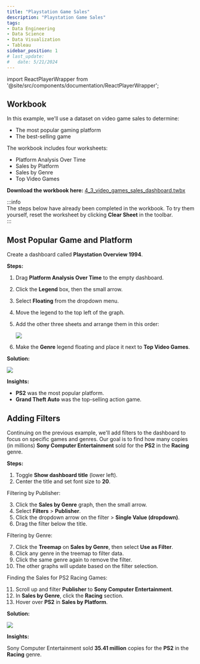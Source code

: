 ```yaml
---
title: "Playstation Game Sales"
description: "Playstation Game Sales"
tags: 
- Data Engineering
- Data Science
- Data Visualization
- Tableau
sidebar_position: 1
# last_update:
#   date: 5/21/2024
---
```



import ReactPlayerWrapper from '@site/src/components/documentation/ReactPlayerWrapper';


## Workbook 

In this example, we'll use a dataset on video game sales to determine:  

- The most popular gaming platform  
- The best-selling game  

The workbook includes four worksheets:  

- Platform Analysis Over Time
- Sales by Platform
- Sales by Genre
- Top Video Games

**Download the workbook here:** [4_3_video_games_sales_dashboard.twbx](https://github.com/joseeden/joeden/tree/master/docs/022-Data-Engineering/051-Tableau/000-Sample-Datasets/001-Introduction-to-Tableau/Workbooks)  

:::info  
The steps below have already been completed in the workbook. To try them yourself, reset the worksheet by clicking **Clear Sheet** in the toolbar.  
:::


## Most Popular Game and Platform

Create a dashboard called **Playstation Overview 1994**. 

**Steps:**  

1. Drag **Platform Analysis Over Time** to the empty dashboard.  
2. Click the **Legend** box, then the small arrow.  
3. Select **Floating** from the dropdown menu.  
4. Move the legend to the top left of the graph.  
5. Add the other three sheets and arrange them in this order:  

   ![](/img/docs/Screenshot-2025-03-10-005001.png)  

6. Make the **Genre** legend floating and place it next to **Top Video Games**.  


**Solution:**

<div class="img-center"> 

![](/gif/docs/snowflake-create-query-sampleee-29.gif)

</div>


**Insights:**  

- **PS2** was the most popular platform.  
- **Grand Theft Auto** was the top-selling action game.

## Adding Filters

Continuing on the previous example, we'll add filters to the dashboard to focus on specific games and genres. Our goal is to find how many copies (in millions) **Sony Computer Entertainment** sold for the **PS2** in the **Racing** genre.  


**Steps:**  

1. Toggle **Show dashboard title** (lower left).  
2. Center the title and set font size to **20**.  

Filtering by Publisher:

3. Click the **Sales by Genre** graph, then the small arrow.  
4. Select **Filters** > **Publisher**.  
5. Click the dropdown arrow on the filter > **Single Value (dropdown)**.  
6. Drag the filter below the title.  

Filtering by Genre:

7. Click the **Treemap** on **Sales by Genre**, then select **Use as Filter**.  
8. Click any genre in the treemap to filter data.  
9. Click the same genre again to remove the filter.  
10. The other graphs will update based on the filter selection.  

Finding the Sales for PS2 Racing Games:

11. Scroll up and filter **Publisher** to **Sony Computer Entertainment**.  
12. In **Sales by Genre**, click the **Racing** section.  
13. Hover over **PS2** in **Sales by Platform**.  

**Solution:**

<div class="img-center"> 

![](/gif/docs/snowflake-create-query-sampleee-30.gif)

</div>

**Insights:**  

Sony Computer Entertainment sold **35.41 million** copies for the **PS2** in the **Racing** genre.
